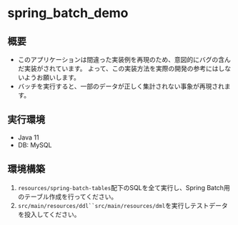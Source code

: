 # spring_batch_demo
## 概要
- このアプリケーションは間違った実装例を再現のため、意図的にバグの含んだ実装がされています。
  よって、この実装方法を実際の開発の参考にはしないようお願いします。
- バッチを実行すると、一部のデータが正しく集計されない事象が再現されます。

## 実行環境
- Java 11
- DB: MySQL

## 環境構築
1. `resources/spring-batch-tables`配下のSQLを全て実行し、Spring Batch用のテーブル作成を行ってください。
1. `src/main/resources/ddl``src/main/resources/dml`を実行しテストデータを投入してください。

